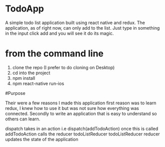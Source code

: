 # TodoApp

A simple todo list application built using react native and redux. The application, as of right now, can only add to the list. Just type in something in the input click add and you will see it do its magic.

# from the command line

1. clone the repo (I prefer to do cloning on Desktop)
2. cd into the project
3. npm install
4. npm react-native run-ios

#Purpose

Their were a few reasons I made this application first reason was to learn redux, I knew how to use it but was not sure how everything was connected. Secondly to write an application that is easy to understand so others can learn.

dispatch takes in an action i.e dispatch(addTodoAction)
once this is called addTodoAction calls the reducer todoListReducer
todoListReducer reducer updates the state of the application
